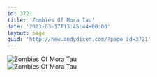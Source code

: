 ```yaml
---
id: 3721
title: 'Zombies Of Mora Tau'
date: '2023-03-17T13:45:44+00:00'
layout: page
guid: 'http://new.andydixon.com/?page_id=3721'
---
```


![Zombies Of Mora Tau](https://i0.wp.com/assets.g8x2.ldn.idrivee2-23.com/posters/Zombies%20Of%20Mora%20Tau%2001.jpg?w=1200&ssl=1 "Zombies Of Mora Tau")  
![Zombies Of Mora Tau](https://i0.wp.com/assets.g8x2.ldn.idrivee2-23.com/posters/Zombies%20Of%20Mora%20Tau%2002.jpg?w=1200&ssl=1 "Zombies Of Mora Tau")